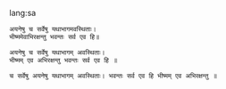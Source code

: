 lang:sa

~~~sloka
अयनेषु च सर्वेषु यथाभागमवस्थिताः।
भीष्ममेवाभिरक्षन्तु भवन्तः सर्व एव हि॥
~~~

~~~padachhed
अयनेषु च सर्वेषु यथाभागम् अवस्थिताः।
भीष्मम् एव अभिरक्षन्तु भवन्तः सर्व एव हि ॥
~~~

~~~anvaya
च सर्वेषु अयनेषु यथाभागम् अवस्थिताः। भवन्तः सर्व एव हि भीष्मम् एव अभिरक्षन्तु ॥
~~~
